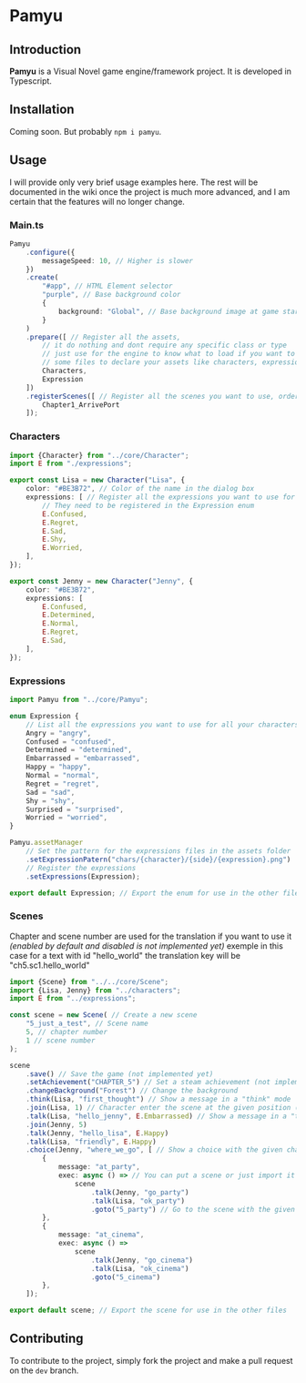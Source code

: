 # Pamyu

## Introduction

**Pamyu** is a Visual Novel game engine/framework project. It is developed in Typescript.

## Installation

Coming soon. But probably `npm i pamyu`.

## Usage

I will provide only very brief usage examples here. The rest will be documented in the wiki once the project is much
more advanced, and I am certain that the features will no longer change.

### Main.ts

```typescript
Pamyu
    .configure({
        messageSpeed: 10, // Higher is slower
    })
    .create(
        "#app", // HTML Element selector
        "purple", // Base background color
        {
            background: "Global", // Base background image at game starting
        }
    )
    .prepare([ // Register all the assets,
        // it do nothing and dont require any specific class or type 
        // just use for the engine to know what to load if you want to use
        // some files to declare your assets like characters, expressions or others
        Characters,
        Expression
    ])
    .registerScenes([ // Register all the scenes you want to use, order is not important except for the first one
        Chapter1_ArrivePort
    ]);
```

### Characters

```typescript
import {Character} from "../core/Character";
import E from "./expressions";

export const Lisa = new Character("Lisa", {
    color: "#BE3B72", // Color of the name in the dialog box
    expressions: [ // Register all the expressions you want to use for this character
        // They need to be registered in the Expression enum
        E.Confused,
        E.Regret,
        E.Sad,
        E.Shy,
        E.Worried,
    ],
});

export const Jenny = new Character("Jenny", {
    color: "#BE3B72",
    expressions: [
        E.Confused,
        E.Determined,
        E.Normal,
        E.Regret,
        E.Sad,
    ],
});
```

### Expressions

```typescript
import Pamyu from "../core/Pamyu";

enum Expression {
    // List all the expressions you want to use for all your characters
    Angry = "angry",
    Confused = "confused",
    Determined = "determined",
    Embarrassed = "embarrassed",
    Happy = "happy",
    Normal = "normal",
    Regret = "regret",
    Sad = "sad",
    Shy = "shy",
    Surprised = "surprised",
    Worried = "worried",
}

Pamyu.assetManager
    // Set the pattern for the expressions files in the assets folder
    .setExpressionPatern("chars/{character}/{side}/{expression}.png")
    // Register the expressions
    .setExpressions(Expression);

export default Expression; // Export the enum for use in the other files
```

### Scenes

Chapter and scene number are used for the translation if you want to use it _(enabled by default and disabled is not
implemented yet)_ exemple in this case for a text with id "hello_world" the translation key will be
"ch5.sc1.hello_world"

```typescript
import {Scene} from "../../core/Scene";
import {Lisa, Jenny} from "../characters";
import E from "../expressions";

const scene = new Scene( // Create a new scene
    "5_just_a_test", // Scene name
    5, // chapter number
    1 // scene number
);

scene
    .save() // Save the game (not implemented yet)
    .setAchievement("CHAPTER_5") // Set a steam achievement (not implemented yet)
    .changeBackground("Forest") // Change the background
    .think(Lisa, "first_thought") // Show a message in a "think" mode
    .join(Lisa, 1) // Character enter the scene at the given position (1 to 5 is left to right, 3 is center) (not completly implemented yet)
    .talk(Lisa, "hello_jenny", E.Embarrassed) // Show a message in a "talk" mode with the given expression
    .join(Jenny, 5)
    .talk(Jenny, "hello_lisa", E.Happy)
    .talk(Lisa, "friendly", E.Happy)
    .choice(Jenny, "where_we_go", [ // Show a choice with the given character and message (not implemented yet)
        {
            message: "at_party",
            exec: async () => // You can put a scene or just import it from another file
                scene
                    .talk(Jenny, "go_party")
                    .talk(Lisa, "ok_party")
                    .goto("5_party") // Go to the scene with the given name (need to be registered) (not implemented yet)
        },
        {
            message: "at_cinema",
            exec: async () =>
                scene
                    .talk(Jenny, "go_cinema")
                    .talk(Lisa, "ok_cinema")
                    .goto("5_cinema")
        },
    ]);

export default scene; // Export the scene for use in the other files
```

## Contributing

To contribute to the project, simply fork the project and make a pull request on the `dev` branch.